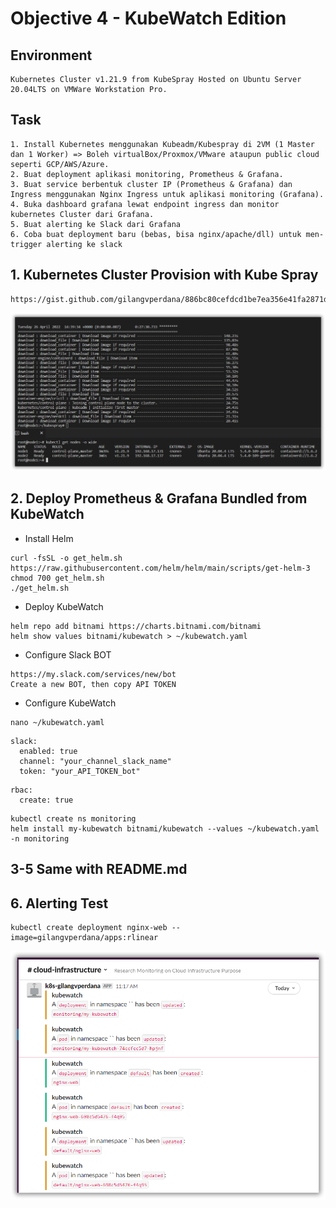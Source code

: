 # Objective 4 - KubeWatch Edition

## Environment
```
Kubernetes Cluster v1.21.9 from KubeSpray Hosted on Ubuntu Server 20.04LTS on VMWare Workstation Pro.
```

## Task
```
1. Install Kubernetes menggunakan Kubeadm/Kubespray di 2VM (1 Master dan 1 Worker) => Boleh virtualBox/Proxmox/VMware ataupun public cloud seperti GCP/AWS/Azure.
2. Buat deployment aplikasi monitoring, Prometheus & Grafana.
3. Buat service berbentuk cluster IP (Prometheus & Grafana) dan Ingress menggunakan Nginx Ingress untuk aplikasi monitoring (Grafana).
4. Buka dashboard grafana lewat endpoint ingress dan monitor kubernetes Cluster dari Grafana.
5. Buat alerting ke Slack dari Grafana
6. Coba buat deployment baru (bebas, bisa nginx/apache/dll) untuk men-trigger alerting ke slack
```

## 1. Kubernetes Cluster Provision with Kube Spray
```
https://gist.github.com/gilangvperdana/886bc80cefdcd1be7ea356e41fa2871d
```
![](./docs/img/image1.png)

## 2. Deploy Prometheus & Grafana Bundled from KubeWatch
- Install Helm
```
curl -fsSL -o get_helm.sh https://raw.githubusercontent.com/helm/helm/main/scripts/get-helm-3
chmod 700 get_helm.sh
./get_helm.sh
```

- Deploy KubeWatch
```
helm repo add bitnami https://charts.bitnami.com/bitnami
helm show values bitnami/kubewatch > ~/kubewatch.yaml
```

- Configure Slack BOT
```
https://my.slack.com/services/new/bot
Create a new BOT, then copy API TOKEN
```

- Configure KubeWatch
```
nano ~/kubewatch.yaml
```
```
slack:
  enabled: true
  channel: "your_channel_slack_name"
  token: "your_API_TOKEN_bot"
```
```
rbac:
  create: true
```
```
kubectl create ns monitoring
helm install my-kubewatch bitnami/kubewatch --values ~/kubewatch.yaml -n monitoring
```

## 3-5 Same with README.md

## 6. Alerting Test
```
kubectl create deployment nginx-web --image=gilangvperdana/apps:rlinear
```
![](./docs/img/image-kubewatch.png)